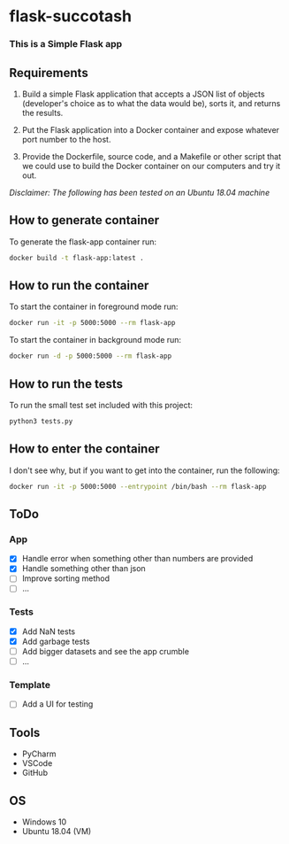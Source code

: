 # flask-succotash
### This is a Simple Flask app

## Requirements
1. Build a simple Flask application that accepts a JSON list of objects (developer's choice as to what the data would be), sorts it, and returns the results.

2. Put the Flask application into a Docker container and expose whatever port number to the host.

3. Provide the Dockerfile, source code, and a Makefile or other script that we could use to build the Docker container on our computers and try it out.

*Disclaimer: The following has been tested on an Ubuntu 18.04 machine*

## How to generate container
To generate the flask-app container run:
```bash
docker build -t flask-app:latest .
```

## How to run the container
To start the container in foreground mode run:
```bash
docker run -it -p 5000:5000 --rm flask-app
```

To start the container in background mode run:
```bash
docker run -d -p 5000:5000 --rm flask-app
```

## How to run the tests
To run the small test set included with this project:
```bash
python3 tests.py
```

## How to enter the container
I don't see why, but if you want to get into the container, run the following:
```bash
docker run -it -p 5000:5000 --entrypoint /bin/bash --rm flask-app
```

## ToDo
### App
- [x] Handle error when something other than numbers are provided
- [x] Handle something other than json
- [ ] Improve sorting method
- [ ] ...
### Tests
- [x] Add NaN tests
- [x] Add garbage tests
- [ ] Add bigger datasets and see the app crumble
- [ ] ...
### Template
- [ ] Add a UI for testing

## Tools
* PyCharm
* VSCode
* GitHub

## OS
* Windows 10
* Ubuntu 18.04 (VM)
